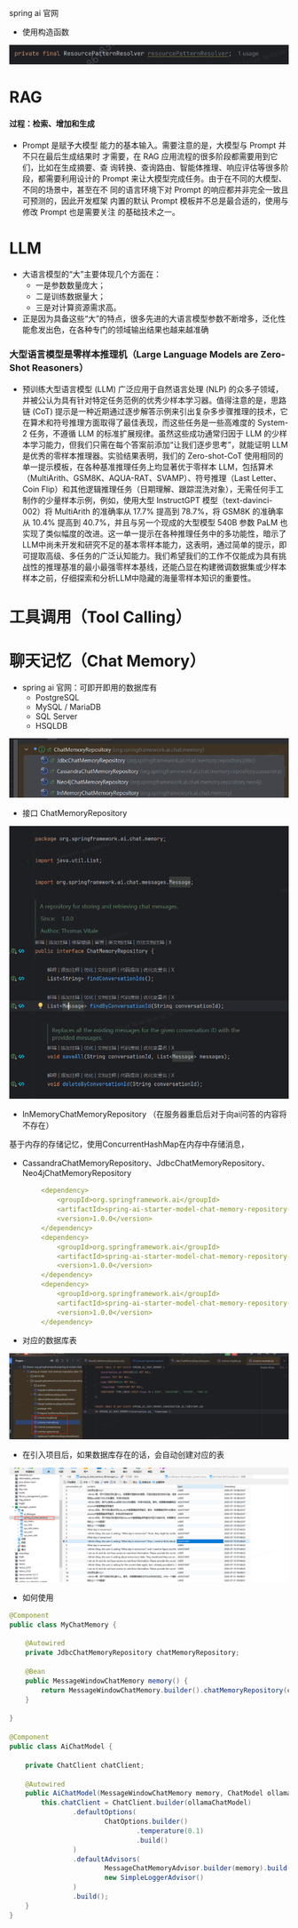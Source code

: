 spring  ai 官网

- 使用构造函数

![image-20250428153145661](./ai.assets/image-20250428153145661.png)

# RAG

#### 过程：检索、增加和生成

- Prompt 是赋予大模型  能力的基本输入。需要注意的是，大模型与 Prompt 并不只在最后生成结果时  才需要，在 RAG 应用流程的很多阶段都需要用到它们，比如在生成摘要、查  询转换、查询路由、智能体推理、响应评估等很多阶段，都需要利用设计的  Prompt 来让大模型完成任务。由于在不同的大模型、不同的场景中，甚至在不  同的语言环境下对 Prompt 的响应都并非完全一致且可预测的，因此开发框架  内置的默认 Prompt 模板并不总是最合适的，使用与修改 Prompt 也是需要关注  的基础技术之一。

# LLM

- 大语言模型的“大”主要体现几个方面在：
  - 一是参数数量庞大；
  - 二是训练数据量大；
  - 三是对计算资源需求高。
- 正是因为具备这些“大”的特点，很多先进的大语言模型参数不断增多，泛化性能愈发出色，在各种专门的领域输出结果也越来越准确

### 大型语言模型是零样本推理机（Large Language Models are Zero-Shot Reasoners）

- 预训练大型语言模型 (LLM) 广泛应用于自然语言处理 (NLP) 的众多子领域，并被公认为具有针对特定任务范例的优秀少样本学习器。值得注意的是，思路链 (CoT) 提示是一种近期通过逐步解答示例来引出复杂多步骤推理的技术，它在算术和符号推理方面取得了最佳表现，而这些任务是一些高难度的 System-2 任务，不遵循 LLM 的标准扩展规律。虽然这些成功通常归因于 LLM 的少样本学习能力，但我们只需在每个答案前添加“让我们逐步思考”，就能证明 LLM 是优秀的零样本推理器。实验结果表明，我们的 Zero-shot-CoT 使用相同的单一提示模板，在各种基准推理任务上均显著优于零样本 LLM，包括算术（MultiArith、GSM8K、AQUA-RAT、SVAMP）、符号推理（Last Letter、Coin Flip）和其他逻辑推理任务（日期理解、跟踪混洗对象），无需任何手工制作的少量样本示例，例如，使用大型 InstructGPT 模型（text-davinci-002）将 MultiArith 的准确率从 17.7% 提高到 78.7%，将 GSM8K 的准确率从 10.4% 提高到 40.7%，并且与另一个现成的大型模型 540B 参数 PaLM 也实现了类似幅度的改进。这一单一提示在各种推理任务中的多功能性，暗示了LLM中尚未开发和研究不足的基本零样本能力，这表明，通过简单的提示，即可提取高级、多任务的广泛认知能力。我们希望我们的工作不仅能成为具有挑战性的推理基准的最小最强零样本基线，还能凸显在构建微调数据集或少样本样本之前，仔细探索和分析LLM中隐藏的海量零样本知识的重要性。



# 工具调用（Tool Calling）



# 聊天记忆（Chat Memory）

- spring ai 官网：可即开即用的数据库有
  - PostgreSQL
  - MySQL / MariaDB
  - SQL Server
  - HSQLDB

![image-20250721092423549](./ai.assets/image-20250721092423549.png)

- 接口 ChatMemoryRepository

![image-20250721092507669](./ai.assets/image-20250721092507669.png)

- InMemoryChatMemoryRepository （在服务器重启后对于向ai问答的内容将不存在）

基于内存的存储记忆，使用ConcurrentHashMap在内存中存储消息，

- CassandraChatMemoryRepository、JdbcChatMemoryRepository、Neo4jChatMemoryRepository

```yml
        <dependency>
            <groupId>org.springframework.ai</groupId>
            <artifactId>spring-ai-starter-model-chat-memory-repository-jdbc</artifactId>
            <version>1.0.0</version>
        </dependency>
        <dependency>
            <groupId>org.springframework.ai</groupId>
            <artifactId>spring-ai-starter-model-chat-memory-repository-cassandra</artifactId>
            <version>1.0.0</version>
        </dependency>
        <dependency>
            <groupId>org.springframework.ai</groupId>
            <artifactId>spring-ai-starter-model-chat-memory-repository-neo4j</artifactId>
            <version>1.0.0</version>
        </dependency>
```

- 对应的数据库表

![image-20250721093340894](./ai.assets/image-20250721093340894.png)

- 在引入项目后，如果数据库存在的话，会自动创建对应的表

![image-20250721093624352](./ai.assets/image-20250721093624352.png)

- 如何使用

```java
@Component
public class MyChatMemory {

    @Autowired
    private JdbcChatMemoryRepository chatMemoryRepository;
    
    @Bean
    public MessageWindowChatMemory memory() {
        return MessageWindowChatMemory.builder().chatMemoryRepository(chatMemoryRepository).maxMessages(50).build();
    }

}

@Component
public class AiChatModel {

    private ChatClient chatClient;
    
    @Autowired
    public AiChatModel(MessageWindowChatMemory memory, ChatModel ollamaChatModel) {
        this.chatClient = ChatClient.builder(ollamaChatModel)
                .defaultOptions(
                        ChatOptions.builder()
                                .temperature(0.1)
                                .build()
                )
                .defaultAdvisors(
                        MessageChatMemoryAdvisor.builder(memory).build(), # 这个是使用mysql数据库作为聊天记忆
                        new SimpleLoggerAdvisor()
                )
                .build();
    }
}
```

